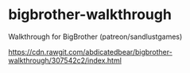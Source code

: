 # bigbrother-walkthrough
Walkthrough for BigBrother (patreon/sandlustgames)

https://cdn.rawgit.com/abdicatedbear/bigbrother-walkthrough/307542c2/index.html

